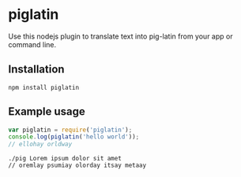# piglatin 

Use this nodejs plugin to translate text into pig-latin from your app or command line.

## Installation
`npm install piglatin`

## Example usage

```javascript
var piglatin = require('piglatin');
console.log(piglatin('hello world'));
// ellohay orldway
```

```shell
./pig Lorem ipsum dolor sit amet
// oremlay psumiay olorday itsay metaay
```

